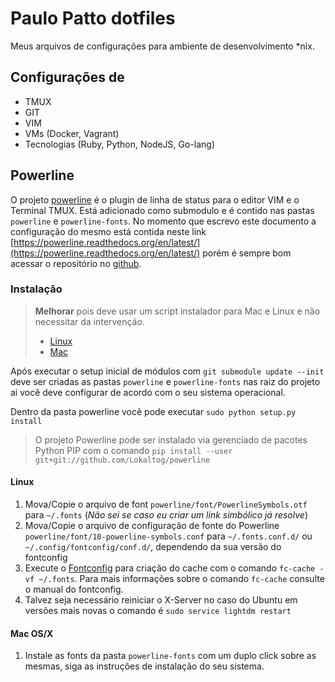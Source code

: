 # Paulo Patto dotfiles

Meus arquivos de configurações para ambiente de desenvolvimento \*nix.


## Configurações de

- TMUX
- GIT
- VIM
- VMs (Docker, Vagrant)
- Tecnologias (Ruby, Python, NodeJS, Go-lang)



## Powerline

O projeto [powerline](https://github.com/Lokaltog/powerline) é o plugin de linha de status para o editor VIM e o Terminal TMUX. Está adicionado como submodulo e é contido nas pastas `powerline` e  `powerline-fonts`. No momento que escrevo este documento a configuração do mesmo está contida neste link [https://powerline.readthedocs.org/en/latest/](https://powerline.readthedocs.org/en/latest/) porém é sempre bom acessar o repositório no [github](https://github.com/Lokaltog/powerline).

### Instalação

> **Melhorar** pois deve usar um script instalador para Mac e Linux e não necessitar da intervenção.
> - [Linux](https://powerline.readthedocs.org/en/latest/installation/linux.html#installation-linux)
> - [Mac](https://powerline.readthedocs.org/en/latest/installation/osx.html#installation-osx)

Após executar o setup inicial de módulos com `git submodule update --init` deve ser criadas as pastas `powerline` e `powerline-fonts` nas raiz do projeto ai você deve configurar de acordo com o seu sistema operacional.

Dentro da pasta powerline você pode executar `sudo python setup.py install`

> O projeto Powerline pode ser instalado via gerenciado de pacotes Python PIP com o comando `pip install --user git+git://github.com/Lokaltog/powerline`

#### Linux

1. Mova/Copie o arquivo de font `powerline/font/PowerlineSymbols.otf` para `~/.fonts` (*Não sei se caso eu criar um link simbólico já resolve*)
2. Mova/Copie o arquivo de configuração de fonte do Powerline `powerline/font/10-powerline-symbols.conf` para `~/.fonts.conf.d/` ou `~/.config/fontconfig/conf.d/`, dependendo da sua versão do fontconfig
3. Execute o [Fontconfig](http://en.wikipedia.org/wiki/Fontconfig) para criação do cache com o comando `fc-cache -vf ~/.fonts`. Para mais informações sobre o comando `fc-cache` consulte o manual do fontconfig.
4. Talvez seja necessário reiniciar o X-Server no caso do Ubuntu em versões mais novas o comando é `sudo service lightdm restart`

#### Mac OS/X

1. Instale as fonts da pasta `powerline-fonts` com um duplo click sobre as mesmas, siga as instruções de instalação do seu sistema.
